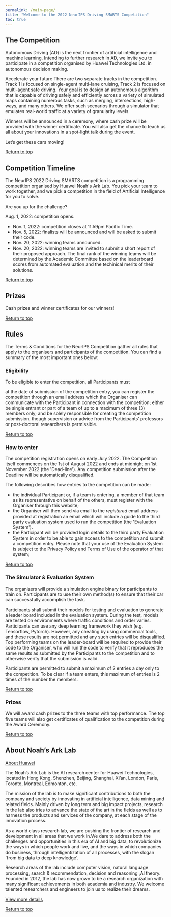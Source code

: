 ```yaml
---
permalink: /main-page/
title: "Welcome to the 2022 NeurIPS Driving SMARTS Competition"
toc: true
---
```


## The Competition

Autonomous Driving (AD) is the next frontier of artificial intelligence and machine learning. Intending to further research in AD, we invite you to participate in a competition organised by Huawei Technologies Ltd. in autonomous decision making.

Accelerate your future
There are two separate tracks in the competition. Track 1 is focused on single-agent multi-lane cruising, Track 2 is focused on multi-agent safe driving. Your goal is to design an autonomous algorithm that is capable of driving safely and efficiently across a variety of simulated maps containing numerous tasks, such as merging, intersections, high-ways, and many others. We offer such scenarios through a simulator that emulates real-world traffic at a variety of granularity levels.

Winners will be announced in a ceremony, where cash prize will be provided with the winner certificate. You will also get the chance to teach us all about your innovations in a spot-light talk during the event.

Let’s get these cars moving!

[Return to top](#the-competition)

## Competition Timeline
The NeurIPS 2022 Driving SMARTS competition is a programming competition organised by Huawei Noah's Ark Lab. You pick your team to work together, and we pick a competition in the field of Artificial Intelligence for you to solve.

Are you up for the challenge?

Aug. 1, 2022: competition opens.
* Nov. 1, 2022: competition closes at 11:59pm Pacific Time.
* Nov. 5, 2022: finalists will be announced and will be asked to submit their code.
* Nov. 20, 2022: winning teams announced.
* Nov. 20, 2022: winning teams are invited to submit a short report of their proposed approach. The final rank of the winning teams will be determined by the Academic Committee based on the leaderboard scores from automated evaluation and the techinical merits of their solutions.

[Return to top](#the-competition)

## Prizes
Cash prizes and winner certificates for our winners!

[Return to top](#the-competition)

## Rules
The Terms & Conditions for the NeurIPS Competition gather all rules that apply to the organisers and participants of the competition. You can find a summary of the most important ones below:

### Eligibility
To be eligible to enter the competition, all Participants must

at the date of submission of the competition entry, you can register the competition through an email address which the Organiser can communicate with the Participant in connection with the competition;
either be single entrant or part of a team of up to a maximum of three (3) members only; and
be solely responsible for creating the competition submission, though supervision or advice from the Participants’ professors or post-doctoral researchers is permissible.

[Return to top](#the-competition)

### How to enter
The competition registration opens on early July 2022. The Competition itself commences on the 1st of August 2022 and ends at midnight on 1st November 2022 (the 'Dead-line'). Any competition submission after the Deadline will be automatically disqualified.

The following describes how entries to the competition can be made:

- the individual Participant or, if a team is entering, a member of that team as its representative on behalf of the others, must register with the Organiser through this website;
- the Organiser will then send via email to the *registered* email address provided at registration an email which will include a guide to the third party evaluation system used to run the competition (the 'Evaluation System').
- the Participant will be provided login details to the third party Evaluation System in order to be able to gain access to the competition and submit a competition entry. Please note that your use of the Evaluation System is subject to the Privacy Policy and Terms of Use of the operator of that system;

[Return to top](#the-competition)

### The Simulator & Evaluation System
The organizers will provide a simulation engine binary for participants to train on. Participants are to use their own method(s) to ensure that their car can successfully accomplish the task.

Participants shall submit their models for testing and evaluation to generate a leader board included in the evaluation system. During the test, models are tested on environments where traffic conditions and order varies.
Participants can use any deep learning framework they wish (e.g. Tensorflow, Pytorch). However, any cheating by using commercial tools, and these results are not permitted and any such entries will be disqualified. Top performing teams on the leader-board will be required to provide their code to the Organiser, who will run the code to verify that it reproduces the same results as submitted by the Participants to the competition and to otherwise verify that the submission is valid.

Participants are permitted to submit a maximum of 2 entries a day only to the competition. To be clear if a team enters, this maximum of entries is 2 times of the number the members.

[Return to top](#the-competition)

### Prizes
We will award cash prizes to the three teams with top performance. The top five teams will also get certificates of qualification to the competition during the Award Ceremony.

[Return to top](#the-competition)

## About Noah’s Ark Lab
[About Huawei]()

The Noah’s Ark Lab is the AI research center for Huawei Technologies, located in Hong Kong, Shenzhen, Beijing, Shanghai, Xi’an, London, Paris, Toronto, Montreal, Edmonton, etc.

The mission of the lab is to make significant contributions to both the company and society by innovating in artificial intelligence, data mining and related fields. Mainly driven by long term and big impact projects, research in the lab also tries to advance the state of the art in the fields as well as to harness the products and services of the company, at each stage of the innovation process.

As a world class research lab, we are pushing the frontier of research and development in all areas that we work in.We dare to address both the challenges and opportunities in this era of AI and big data, to revolutionize the ways in which people work and live, and the ways in which companies do business, through intelligentization of all processes, with the slogan 'from big data to deep knowledge'.

Research areas of the lab include computer vision, natural language processing, search & recommendation, decision and reasoning ,AI theory. Founded in 2012, the lab has now grown to be a research organization with many significant achievements in both academia and industry. We welcome talented researchers and engineers to join us to realize their dreams.

[View more details](http://noahlab.com.hk/#/home)

[Return to top](#the-competition)